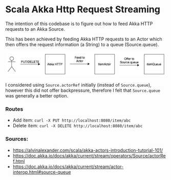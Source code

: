 # Scala Akka Http Request Streaming

The intention of this codebase is to figure out how to feed Akka HTTP requests to an Akka Source.

This has been achieved by feeding Akka HTTP requests to an Actor which then offers the request information (a String) to a queue (Source.queue).

![request-streaming-diagram](diagram/ScalaAkkaHttpRequestStreaming.png)

I considered using `Source.actorRef` initially (instead of `Source.queue`), however this did not offer backpressure, therefore I felt that `Source.queue` was generally a better option.

### Routes
* Add item: `curl -X PUT http://localhost:8080/item/abc`
* Delete item: `curl -X DELETE http://localhost:8080/item/abc`

### Sources:
* https://alvinalexander.com/scala/akka-actors-introduction-tutorial-101/
* https://doc.akka.io/docs/akka/current/stream/operators/Source/actorRef.html
* https://doc.akka.io/docs/akka/current/stream/actor-interop.html#source-queue